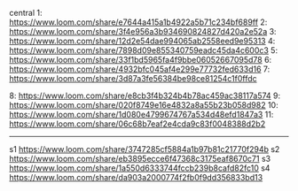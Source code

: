central
1: https://www.loom.com/share/e7644a415a1b4922a5b71c234bf689ff
2: https://www.loom.com/share/3f4e956a3b934690824827d420a2e52a
3: https://www.loom.com/share/12d2e54dae994065ab2558eed9e95313
4: https://www.loom.com/share/7898d09e855340759eadc45da4c600c3
5: https://www.loom.com/share/33f1bd5965fa4f9bbe06052667095d78
6: https://www.loom.com/share/4932bfc045af4e299e77732fed633d16
7: https://www.loom.com/share/3d87a3fe56384be98ce81254c1f0ffdc

8: https://www.loom.com/share/e8cb3f4b324b4b78ac459ac38117a574
9: https://www.loom.com/share/020f8749e16e4832a8a55b23b058d982
10: https://www.loom.com/share/1d080e4799674767a534d48efd1847a3
11: https://www.loom.com/share/06c68b7eaf2e4cda9c83f0048388d2b2

---

s1 https://www.loom.com/share/3747285cf5884a1b97b81c21770f294b
s2 https://www.loom.com/share/eb3895ecce6f47368c3175eaf8670c71
s3 https://www.loom.com/share/1a550d6333744fccb239b8cafd82fc10
s4 https://www.loom.com/share/da903a2000774f2fb0f9dd356833bd13

